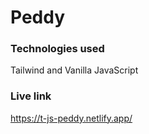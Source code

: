 # Peddy
### Technologies used
Tailwind and Vanilla JavaScript
### Live link
https://t-js-peddy.netlify.app/
